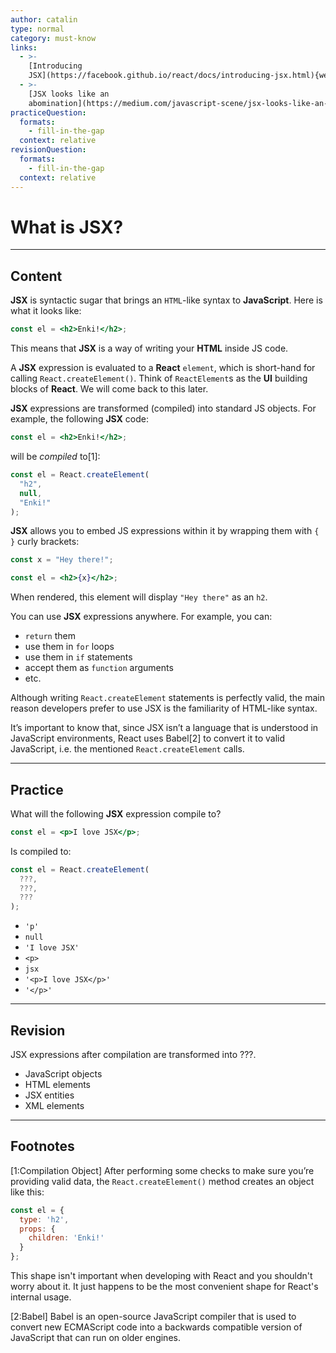 ```yaml
---
author: catalin
type: normal
category: must-know
links:
  - >-
    [Introducing
    JSX](https://facebook.github.io/react/docs/introducing-jsx.html){website}
  - >-
    [JSX looks like an
    abomination](https://medium.com/javascript-scene/jsx-looks-like-an-abomination-1c1ec351a918#.amqkpfybp/){website}
practiceQuestion:
  formats:
    - fill-in-the-gap
  context: relative
revisionQuestion:
  formats:
    - fill-in-the-gap
  context: relative
---
```


# What is JSX?


---

## Content

**JSX** is syntactic sugar that brings an `HTML`-like syntax to **JavaScript**. Here is what it looks like:

```jsx
const el = <h2>Enki!</h2>;
```

This means that **JSX** is a way of writing your **HTML** inside JS code.

A **JSX** expression is evaluated to a **React** `element`, which is short-hand for calling `React.createElement()`. Think of `ReactElement`s as the **UI** building blocks of **React**. We will come back to this later.

**JSX** expressions are transformed (compiled) into standard JS objects. For example, the following **JSX** code:

```jsx
const el = <h2>Enki!</h2>;
```

will be *compiled* to[1]:

```jsx
const el = React.createElement(
  "h2",
  null,
  "Enki!"
);
```

**JSX** allows you to embed JS expressions within it by wrapping them with `{ }` curly brackets:

```jsx
const x = "Hey there!";

const el = <h2>{x}</h2>;
```

When rendered, this element will display `"Hey there"` as an `h2`.

You can use **JSX** expressions anywhere. For example, you can:

- `return` them
- use them in `for` loops
- use them in `if` statements
- accept them as `function` arguments
- etc.

Although writing `React.createElement` statements is perfectly valid, the main reason developers prefer to use JSX is the familiarity of HTML-like syntax.

It’s important to know that, since JSX isn’t a language that is understood in JavaScript environments, React uses Babel[2] to convert it to valid JavaScript, i.e. the mentioned `React.createElement` calls.


---

## Practice

What will the following **JSX** expression compile to?

```jsx
const el = <p>I love JSX</p>;
```

Is compiled to:

```jsx
const el = React.createElement(
  ???,
  ???, 
  ???
);
```

- `'p'`
- `null`
- `'I love JSX'`
- `<p>`
- `jsx`
- `'<p>I love JSX</p>'`
- `'</p>'`


---

## Revision

JSX expressions after compilation are transformed into ???.

- JavaScript objects
- HTML elements
- JSX entities
- XML elements


---

## Footnotes

[1:Compilation Object]
After performing some checks to make sure you’re providing valid data, the `React.createElement()` method creates an object like this:

```jsx
const el = {
  type: 'h2',
  props: {
    children: 'Enki!'
  }
};
```

This shape isn't important when developing with React and you shouldn't worry about it. It just happens to be the most convenient shape for React's internal usage.

[2:Babel]
Babel is an open-source JavaScript compiler that is used to convert new ECMAScript code into a backwards compatible version of JavaScript that can run on older engines.
